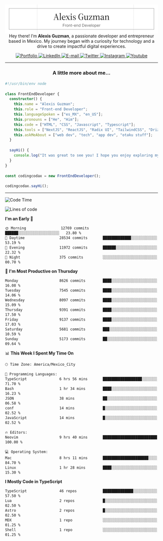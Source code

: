 <img align='right' src="./Banner.png" width="" />
<p align='center'>Hey there! I’m <strong>Alexis Guzman</strong>, a passionate developer and entrepreneur based in Mexico. My journey began with a curiosity for technology and a drive to create impactful digital experiences.</p>

<div align='center'>
  <a href='https://www.codingcodax.dev' target='_blank'>
    <img alt='Portfolio' src='https://img.shields.io/badge/Portfolio-black?logo=vercel&style=flat-square'>
  </a>
  <a href='https://linkedin.com/in/codingcodax' target='_blank'>
    <img alt='LinkedIn' src='https://img.shields.io/badge/LinkedIn-black?logo=LinkedIn&style=flat-square'>
  </a>
  <a href='mailto:hello@codingcodax.com' target='_blank'>
    <img alt='E-mail' src='https://img.shields.io/badge/Email-black?logo=Gmail&style=flat-square'>
  </a>
  <a href='https://x.com/codingcodax' target='_blank'>
    <img alt='Twitter' src='https://img.shields.io/badge/X-black?logo=X&style=flat-square'>
  </a>
  <a href='https://www.instagram.com/codingcodax' target='_blank'>
    <img alt='Instagram' src='https://img.shields.io/badge/Instagram-black?logo=Instagram&style=flat-square'>
  </a>
  <a href='https://www.youtube.com/@codingcodax' target='_blank'>
    <img alt='Youtube' src='https://img.shields.io/badge/YouTube-black?logo=Youtube&style=flat-square'>
  </a>
</div>


---

<h3 align='center'>A little more about me...</h3>

```typescript
#!/usr/bin/env node

class FrontEndDeveloper {
  constructor() {
    this.name = "Alexis Guzman";
    this.role = "Front-end Developer";
    this.languageSpoken = ["es_MX", "en_US"];
    this.pronouns = ["He", "Him"];
    this.code = ["HTML", "CSS", "Javascript", "Typescript"];
    this.tools = ["NextJS", "ReactJS", "Radix UI", "TailwindCSS", "Drizzle", "tRPC"];
    this.askMeAbout = ["web dev", "tech", "app dev", "otaku stuff"];
  }

  sayHi() {
    console.log("It was great to see you! I hope you enjoy exploring my work.");
  }
}

const codingcodax = new FrontEndDeveloper();

codingcodax.sayHi();
```

---

<!--START_SECTION:waka-->
![Code Time](http://img.shields.io/badge/Code%20Time-3%2C869%20hrs%2018%20mins-blue)

![Lines of code](https://img.shields.io/badge/From%20Hello%20World%20I%27ve%20Written-10.0%20million%20lines%20of%20code-blue)

**I'm an Early 🐤** 

```text
🌞 Morning                12769 commits       ██████░░░░░░░░░░░░░░░░░░░   23.80 % 
🌆 Daytime                28534 commits       █████████████░░░░░░░░░░░░   53.19 % 
🌃 Evening                11972 commits       ██████░░░░░░░░░░░░░░░░░░░   22.32 % 
🌙 Night                  375 commits         ░░░░░░░░░░░░░░░░░░░░░░░░░   00.70 % 
```
📅 **I'm Most Productive on Thursday** 

```text
Monday                   8626 commits        ████░░░░░░░░░░░░░░░░░░░░░   16.08 % 
Tuesday                  7545 commits        ████░░░░░░░░░░░░░░░░░░░░░   14.06 % 
Wednesday                8097 commits        ████░░░░░░░░░░░░░░░░░░░░░   15.09 % 
Thursday                 9391 commits        ████░░░░░░░░░░░░░░░░░░░░░   17.50 % 
Friday                   9137 commits        ████░░░░░░░░░░░░░░░░░░░░░   17.03 % 
Saturday                 5681 commits        ███░░░░░░░░░░░░░░░░░░░░░░   10.59 % 
Sunday                   5173 commits        ██░░░░░░░░░░░░░░░░░░░░░░░   09.64 % 
```


📊 **This Week I Spent My Time On** 

```text
🕑︎ Time Zone: America/Mexico_City

💬 Programming Languages: 
TypeScript               6 hrs 56 mins       ██████████████████░░░░░░░   71.70 % 
Bash                     1 hr 34 mins        ████░░░░░░░░░░░░░░░░░░░░░   16.23 % 
JSON                     38 mins             ██░░░░░░░░░░░░░░░░░░░░░░░   06.58 % 
conf                     14 mins             █░░░░░░░░░░░░░░░░░░░░░░░░   02.52 % 
JavaScript               14 mins             █░░░░░░░░░░░░░░░░░░░░░░░░   02.52 % 

🔥 Editors: 
Neovim                   9 hrs 40 mins       █████████████████████████   100.00 % 

💻 Operating System: 
Mac                      8 hrs 11 mins       █████████████████████░░░░   84.70 % 
Linux                    1 hr 28 mins        ████░░░░░░░░░░░░░░░░░░░░░   15.30 % 
```

**I Mostly Code in TypeScript** 

```text
TypeScript               46 repos            ██████████████░░░░░░░░░░░   57.50 % 
Lua                      2 repos             █░░░░░░░░░░░░░░░░░░░░░░░░   02.50 % 
Astro                    2 repos             █░░░░░░░░░░░░░░░░░░░░░░░░   02.50 % 
MDX                      1 repo              ░░░░░░░░░░░░░░░░░░░░░░░░░   01.25 % 
Shell                    1 repo              ░░░░░░░░░░░░░░░░░░░░░░░░░   01.25 % 
```




<!--END_SECTION:waka-->
